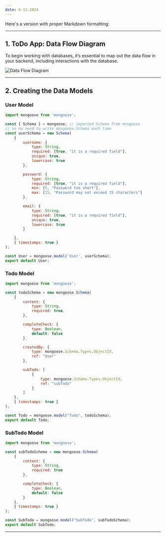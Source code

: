 ```yaml
---
date: 6-11-2024
---
```

Here's a version with proper Markdown formatting:

---

## 1. ToDo App: Data Flow Diagram
To begin working with databases, it’s essential to map out the data flow in your backend, including interactions with the database.

![Data Flow Diagram](diagram-export-6-11-2024-7_08_38-pm.png)

---

## 2. Creating the Data Models

### User Model
```javascript
import mongoose from 'mongoose';

const { Schema } = mongoose; // imported Schema from mongoose 
// so no need to write mongoose.Schema each time
const userSchema = new Schema(
    {
        username: {
            type: String,
            required: [true, "it is a required field"],
            unique: true,
            lowercase: true
        },

        password: {
            type: String,
            required: [true, "it is a required field"],
            min: [5, "Password too short"],
            max: [15, "Password may not exceed 15 characters"]
        },

        email: {
            type: String,
            required: [true, "it is a required field"],
            unique: true,
            lowercase: true
        }

    },
    { timestamps: true }
);

const User = mongoose.model('User', userSchema);
export default User;
```

### Todo Model
```javascript
import mongoose from 'mongoose';

const todoSchema = new mongoose.Schema(
    {
        content: {
            type: String,
            required: true,
        },

        completeCheck: {
            type: Boolean,
            default: false
        },

        createdBy: {
            type: mongoose.Schema.Types.ObjectId,
            ref: "User"
        },

        subTodo: [
            {
                type: mongoose.Schema.Types.ObjectId,
                ref: "subTodo"
            }
        ]
    },
    { timestamps: true }
);

const Todo = mongoose.model("Todo", todoSchema);
export default Todo;
```

### SubTodo Model
```javascript
import mongoose from 'mongoose';

const subTodoSchema = new mongoose.Schema(
    {
        content: {
            type: String,
            required: true
        },

        completeCheck: {
            type: Boolean,
            default: false
        }
    },
    { timestamps: true }
);

const SubTodo = mongoose.model("SubTodo", subTodoSchema);
export default SubTodo;
```

---

